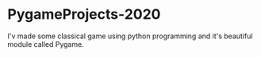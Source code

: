 # PygameProjects-2020
I'v made some classical game using python programming and it's beautiful module called Pygame.
